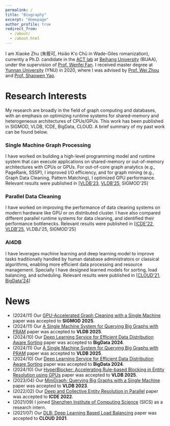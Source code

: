 ```yaml
---
permalink: /
title: "Biography"
excerpt: "Homepage"
author_profile: true
redirect_from: 
  - /about/
  - /about.html
---
```


I am Xiaoke Zhu (朱筱可, Hsiǎo K‘o Chū in Wade-Giles romanization), currently a Ph.D. candidate in the  [ACT lab](http://act.buaa.edu.cn) at [Beihang University](https://ev.buaa.edu.cn/) (BUAA), under the supervision of [Prof. Wenfei Fan](https://homepages.inf.ed.ac.uk/wenfei/). I received master degree at [Yunnan University](http://english.ynu.edu.cn/) (YNU) in 2020, where I was advised by [Prof. Wei Zhou](https://ieeexplore.ieee.org/author/37085625745) and [Prof. Shaowen Yao](https://ieeexplore.ieee.org/author/37402574900).


<!--
<font color=red>
  I am looking for a postdoctoral position. If you are interested, please contact me.  
</font>

<br>
-->

# Research Interests

My research are broadly in the field of graph computing and databases, with an emphasis on optimizing runtime systems for shared-memory and heterogeneous architectures of CPUs/GPUs.  This work has been published in SIGMOD, VLDB, ICDE, BigData, CLOUD. A brief summary of my past work can be found below.

### Single Machine Graph Processing 
I have worked on building a high-level programming model and runtime system that can execute applications on shared-memory or out-of-memory architectures with CPUs or GPUs. For out-of-core graph analytics (e.g., PageRank, SSSP), I improved I/O efficiency, and for graph mining (e.g., Graph Data Cleaning, Pattern Matching), I optimized GPU performance. Relevant results were published in  [[VLDB'23](https://hsiaoko.github.io/files/paper/MiniGraph_full_paper.pdf), [VLDB'25](https://hsiaoko.github.io/files/paper/planar_paper.pdf), SIGMOD'25]

### Parallel Data Cleaning
I have worked on improving the performance of data cleaning systems on modern hardware like GPU or on distributed cluster. I have also compared different parallel runtime systems for data cleaning, and identified their performance bottlenecks.  Relevant results were published in  [[ICDE'22](https://hsiaoko.github.io/files/paper/PER_paper.pdf), [VLDB'25](https://hsiaoko.github.io/files/paper/HyperBlocker_full_paper.pdf), VLDBJ'25, SIGMOD'25]

### AI4DB
I have leverages machine learning and deep learning model to improve tasks traditionally handled by  human database administrators or classical algorithms, enabling more efficient data processing and resource management. Specially I have designed learned models for sorting, load balancing, and scheduling. Relevant results were published in  [[CLOUD'21](https://hsiaoko.github.io/files/paper/DLB_paper.pdf), [BigData'24](https://hsiaoko.github.io/files/paper/NN-sort_paper.pdf)]


# News
* (2024/11) Our [GPU-Accelerated Graph Cleaning with a Single Machine](https://hsiaoko.github.io/files/paper/miniclean_paper.pdf) paper was accepted to **SIGMOD 2025**.
* (2024/11) Our [A Single Machine System for Querying Big Graphs with PRAM](https://hsiaoko.github.io/files/paper/planar_paper.pdf) paper was accepted to **VLDB 2025**.
* (2024/10) Our [Deep Learning Service for Efficient Data Distribution Aware Sorting](https://hsiaoko.github.io/files/paper/NN-sort_paper.pdf) paper was accepted to **BigData 2024**.
* (2024/11) Our [A Single Machine System for Querying Big Graphs with PRAM](https://hsiaoko.github.io/files/paper/planar_paper.pdf) paper was accepted to **VLDB 2025**.
* (2024/10) Our [Deep Learning Service for Efficient Data Distribution Aware Sorting](https://hsiaoko.github.io/files/paper/NN-sort_paper.pdf) paper was accepted to **BigData 2024**.
* (2024/10) Our [HyperBlocker: Accelerating Rule-based Blocking in Entity Resolution using GPUs](https://hsiaoko.github.io/files/paper/HyperBlocker_full_paper.pdf) paper was accepted to **VLDB 2025**.
* (2023/04) Our [MiniGraph: Querying Big Graphs with a Single Machine](https://hsiaoko.github.io/files/paper/MiniGraph_full_paper.pdf) paper was accepted to **VLDB 2023**.
* (2022/02) Our [Deep and Collective Entity Resolution in Parallel](https://hsiaoko.github.io/files/paper/PER_paper.pdf) paper was accepted to **ICDE 2022**.
* (2021/09) I joined [Shenzhen Institute of Computing Science](https://en.sics.ac.cn) (SICS) as a research intern.
* (2021/07) Our [DLB: Deep Learning Based Load Balancing](https://hsiaoko.github.io/files/paper/DLB_paper.pdf) paper was accepted to **CLOUD 2021**.

<!--
# Talks
* "MiniGraph: Querying Big Graphs with a Single Machine"
  * Great Bay Area Digital Tech Workshop, June 2023
  * VLDB conference, September 2023
* "DLB: Deep Learning Based Load Balancing"
  * IEEE CLOUD conference, September 2021


# Professional Services
### External Reviewer
* HPCC'19, ICDE'24

<br/><br/>
-->

<script type='text/javascript' id='clustrmaps' src='//cdn.clustrmaps.com/map_v2.js?cl=000000&w=230&t=tt&d=eHHOFbP732DR-cMe1ytaYJxII5gJ_ocpixMhAWlufLU&co=ffffff&ct=0a0909&cmn=00fff0&cmo=f3cefc'></script>

